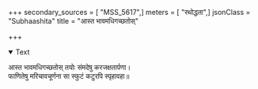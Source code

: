 +++
secondary_sources = [ "MSS_5617",]
meters = [ "रथोद्धता",]
jsonClass = "Subhaashita"
title = "आस्त भावमधिगच्छतोस्"

+++

<details open><summary>Text</summary>

आस्त भावमधिगच्छतोस् तयोः संमदेषु करजक्षतार्पणा।  
फाणितेषु मरिचावचूर्णना सा स्फुटं कटुरपि स्पृहावहा॥
</details>
